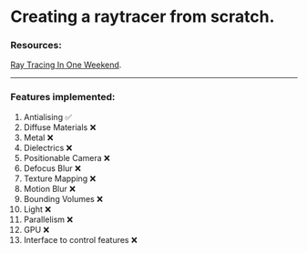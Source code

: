 Creating a raytracer from scratch.
====================================================================================================

### Resources: 
[Ray Tracing In One Weekend](https://raytracing.github.io/books/RayTracingInOneWeekend.html).

----------------------------------------------------------------------------------------------------
### Features implemented: 
1. Antialising :white_check_mark:
2. Diffuse Materials :x:
3. Metal :x:
4. Dielectrics :x:
5. Positionable Camera :x:
6. Defocus Blur :x:
7. Texture Mapping :x:
8. Motion Blur :x:
9. Bounding Volumes :x:
10. Light :x:
11. Parallelism :x:
12. GPU :x:
13. Interface to control features :x:
